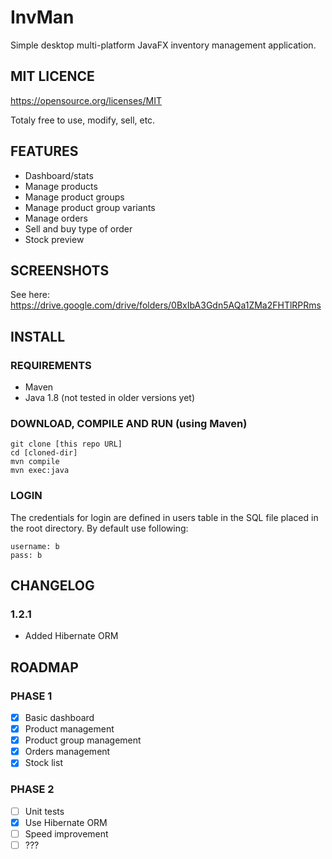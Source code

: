 # InvMan

Simple desktop multi-platform JavaFX inventory management application.

## MIT LICENCE

https://opensource.org/licenses/MIT

Totaly free to use, modify, sell, etc.

## FEATURES

- Dashboard/stats
- Manage products
- Manage product groups
- Manage product group variants
- Manage orders
- Sell and buy type of order
- Stock preview

## SCREENSHOTS

See here: https://drive.google.com/drive/folders/0BxIbA3Gdn5AQa1ZMa2FHTlRPRms

## INSTALL

### REQUIREMENTS

- Maven
- Java 1.8 (not tested in older versions yet)

### DOWNLOAD, COMPILE AND RUN (using Maven)

```
git clone [this repo URL]
cd [cloned-dir]
mvn compile
mvn exec:java
```
### LOGIN

The credentials for login are defined in users table in the SQL file placed in the root directory.
By default use following:

```
username: b
pass: b
```

## CHANGELOG

### 1.2.1 

- Added Hibernate ORM


## ROADMAP

### PHASE 1

- [x] Basic dashboard
- [x] Product management
- [x] Product group management
- [x] Orders management
- [x] Stock list

### PHASE 2

- [ ] Unit tests
- [x] Use Hibernate ORM
- [ ] Speed improvement
- [ ] ???
